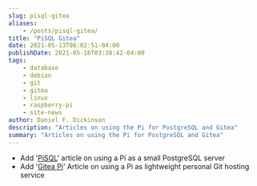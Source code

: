 ```yaml
---
slug: pisql-gitea
aliases:
    - /posts/pisql-gitea/
title: "PiSQL Gitea"
date: 2021-05-13T06:02:51-04:00
publishDate: 2021-05-16T03:38:42-04:00
tags:
    - database
    - debian
    - git
    - gitea
    - linux
    - raspberry-pi
    - site-news
author: Daniel F. Dickinson
description: "Articles on using the Pi for PostgreSQL and Gitea"
summary: "Articles on using the Pi for PostgreSQL and Gitea"
---
```


* Add '[PiSQL](/deploy-admin/2021-05-11-pisql.md)' article on using a Pi as a small PostgreSQL server
* Add '[Gitea Pi](/deploy-admin/2021-05-13-gitea-pi.md)' Article on using a Pi as lightweight personal Git hosting service
